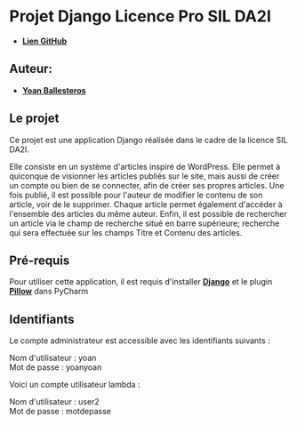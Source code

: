 # Projet Django Licence Pro SIL DA2I  
* [**Lien GitHub**](https://github.com/byoan/djangoPress)

## Auteur:

* [**Yoan Ballesteros**](https://github.com/byoan)

## Le projet

Ce projet est une application Django réalisée dans le cadre de la licence SIL DA2I.

Elle consiste en un système d'articles inspiré de WordPress.
Elle permet à quiconque de visionner les articles publiés sur le site, mais aussi de créer
un compte ou bien de se connecter, afin de créer ses propres articles.
Une fois publié, il est possible pour l'auteur de modifier le contenu de son article, 
voir de le supprimer.
Chaque article permet également d'accéder à l'ensemble des articles du même auteur.
Enfin, il est possible de rechercher un article via le champ de recherche situé en barre
supérieure; recherche qui sera effectuée sur les champs Titre et Contenu des articles. 

## Pré-requis

Pour utiliser cette application, il est requis d'installer [**Django**](https://www.djangoproject.com/) et le plugin [**Pillow**](https://pillow.readthedocs.io/en/latest/) dans PyCharm
 
 
## Identifiants

Le compte administrateur est accessible avec les identifiants suivants : 

Nom d'utilisateur : yoan  
Mot de passe : yoanyoan  

Voici un compte utilisateur lambda : 

Nom d'utilisateur : user2  
Mot de passe : motdepasse  